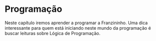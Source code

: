 # Programação

Neste capítulo iremos aprender a programar a Franzininho. Uma dica interessante para quem está iniciando neste mundo da programação é buscar leituras sobre Lógica de Programação.

